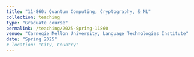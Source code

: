 ```yaml
---
title: "11-860: Quantum Computing, Cryptography, & ML"
collection: teaching
type: "Graduate course"
permalink: /teaching/2025-Spring-11860
venue: "Carnegie Mellon University, Language Technologies Institute"
date: "Spring 2025"
# location: "City, Country"
---
```


<!-- This is a description of a teaching experience. You can use markdown like any other post.

Heading 1
======

Heading 2
======

Heading 3
====== -->